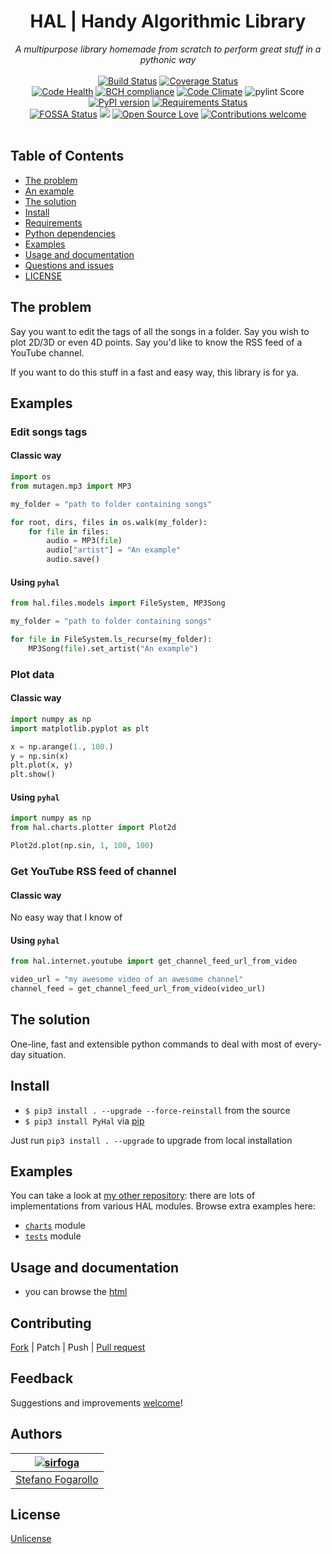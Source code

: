 <div align="center">
<h1>HAL | Handy Algorithmic Library</h1>
<em>A multipurpose library homemade from scratch to perform great stuff in a pythonic way</em></br></br>
</div>

<div align="center">
<a href="https://travis-ci.org/sirfoga/pyhal"><img alt="Build Status" src="https://travis-ci.org/sirfoga/pyhal.svg?branch=master"></a> <a href="https://coveralls.io/github/sirfoga/pyhal?branch=master"><img alt="Coverage Status" src="https://coveralls.io/repos/github/sirfoga/pyhal/badge.svg?branch=master"></a>
</div>

<div align="center">
<a href="https://landscape.io/github/sirfoga/hal/master"><img alt="Code Health" src="https://landscape.io/github/sirfoga/pyhal/master/landscape.svg?style=flat"></a> <a href="https://bettercodehub.com/"><img alt="BCH compliance" src="https://bettercodehub.com/edge/badge/sirfoga/pyhal?branch=master"></a> <a href="https://codeclimate.com/github/sirfoga/pyhal"><img alt="Code Climate" src="https://lima.codeclimate.com/github/sirfoga/pyhal/badges/gpa.svg"></a> <img alt="pylint Score" src="https://mperlet.de/pybadge/badges/8.83.svg">
</div>

<div align="center">
<a href="https://pypi.org/project/PyHal/"><img alt="PyPI version" src="https://badge.fury.io/py/PyHal.svg"></a> <a href="https://requires.io/github/sirfoga/pyhal/requirements/?branch=master"><img alt="Requirements Status" src="https://requires.io/github/sirfoga/pyhal/requirements.svg?branch=master"></a>
</div>

<div align="center">
<a href="https://app.fossa.io/projects/git%2Bhttps%3A%2F%2Fgithub.com%2Fsirfoga%2Fpyhal?ref=badge_shield"><img alt="FOSSA Status" src="https://app.fossa.io/api/projects/git%2Bhttps%3A%2F%2Fgithub.com%2Fsirfoga%2Fpyhal.svg?type=shield"></a> <a href="http://unlicense.org/"><img src="https://img.shields.io/badge/license-Unlicense-blue.svg"></a> <a href="http://unlicense.org/"><img alt="Open Source Love" src="https://badges.frapsoft.com/os/v1/open-source.svg?v=103"></a> <a href="https://github.com/sirfoga/pyhal/issues"><img alt="Contributions welcome" src="https://img.shields.io/badge/contributions-welcome-brightgreen.svg?style=flat"></a>
</div>

</br>


## Table of Contents

- [The problem](#the-problem)
- [An example](#an-example)
- [The solution](#the-solution)
- [Install](#install)
- [Requirements](#requirements)
- [Python dependencies](#python-dependencies)
- [Examples](#examples)
- [Usage and documentation](#usage-and-documentation)
- [Questions and issues](#questions-and-issues)
- [LICENSE](#license)


## The problem
Say you want to edit the tags of all the songs in a folder. Say you wish to 
plot 2D/3D or even 4D points. Say you'd like to know the RSS feed of a 
YouTube channel.

If you want to do this stuff in a fast and easy way, this library is for ya.


## Examples

### Edit songs tags
    
#### Classic way
```python
import os
from mutagen.mp3 import MP3

my_folder = "path to folder containing songs"

for root, dirs, files in os.walk(my_folder):
    for file in files:
        audio = MP3(file)
        audio["artist"] = "An example"
        audio.save()
```

#### Using `pyhal`
```python
from hal.files.models import FileSystem, MP3Song

my_folder = "path to folder containing songs"

for file in FileSystem.ls_recurse(my_folder):
    MP3Song(file).set_artist("An example")
```

### Plot data
    
#### Classic way
```python
import numpy as np
import matplotlib.pyplot as plt

x = np.arange(1., 100.)
y = np.sin(x)
plt.plot(x, y)
plt.show()
```

#### Using `pyhal`
```python
import numpy as np
from hal.charts.plotter import Plot2d

Plot2d.plot(np.sin, 1, 100, 100)
```

### Get YouTube RSS feed of channel
    
#### Classic way

No easy way that I know of

#### Using `pyhal`
```python
from hal.internet.youtube import get_channel_feed_url_from_video

video_url = "my awesome video of an awesome channel"
channel_feed = get_channel_feed_url_from_video(video_url)
```


## The solution
One-line, fast and extensible python commands to deal with most of every-day
 situation.


## Install
- ```$ pip3 install . --upgrade --force-reinstall``` from the source
- ```$ pip3 install PyHal``` via [pip](https://pypi.org/project/PyHal/)

Just run `pip3 install . --upgrade` to upgrade from local
installation


## Examples
You can take a look at [my other repository](https://github.com/sirfoga/pymisc/tree/master/misc): there are lots of implementations from various HAL modules.
Browse extra examples here:
- [`charts`](docs/examples/CHARTS.md) module
- [`tests`](docs/examples/TESTS.md) module


## Usage and documentation
- you can browse the [html](docs/doxygen/html/index.html)


## Contributing
[Fork](https://github.com/sirfoga/pyhal/fork) | Patch | Push | [Pull request](https://github.com/sirfoga/pyhal/pulls)


## Feedback
Suggestions and improvements [welcome](https://github.com/sirfoga/pyhal/issues)!


## Authors
| [![sirfoga](https://avatars0.githubusercontent.com/u/14162628?s=128&v=4)](https://github.com/sirfoga "Follow @sirfoga on Github") |
|---|
| [Stefano Fogarollo](https://sirfoga.github.io) |


## License
[Unlicense](https://unlicense.org/)
